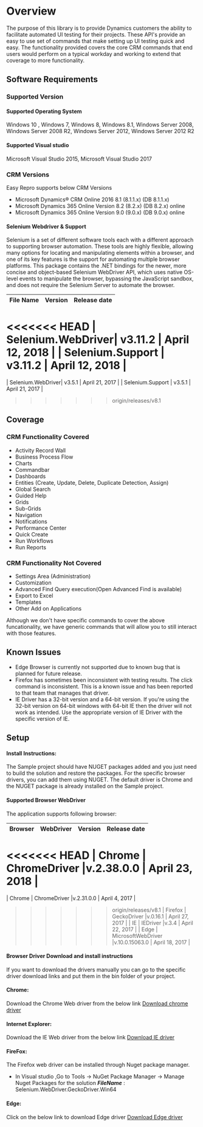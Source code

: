 # Overview #
The purpose of this library is to provide Dynamics customers the ability to facilitate automated UI testing for their projects. These API's provide an easy to use set of commands that make setting up UI testing quick and easy. The functionality provided covers the core CRM commands that end users would perform on a typical workday and working to extend that coverage to more functionality.

## Software Requirements
### Supported Version
#### Supported Operating System
Windows 10 , Windows 7, Windows 8, Windows 8.1, Windows Server 2008, Windows Server 2008 R2, Windows Server 2012, Windows Server 2012 R2  
#### Supported Visual studio 
Microsoft Visual Studio 2015, Microsoft Visual Studio 2017

### CRM Versions
Easy Repro supports below CRM Versions	
- Microsoft Dynamics® CRM Online 2016 8.1 (8.1.1.x) (DB 8.1.1.x)
- Microsoft Dynamics 365 Online Version 8.2 (8.2.x) (DB 8.2.x) online
- Microsoft Dynamics 365 Online Version 9.0 (9.0.x) (DB 9.0.x) online

#### Selenium Webdriver & Support
Selenium is a set of different software tools each with a different approach to supporting browser automation. These tools are highly flexible, allowing many options for locating and manipulating elements within a browser, and one of its key features is the support for automating multiple browser platforms. This package contains the .NET bindings for the newer, more concise and object-based Selenium WebDriver API, which uses native OS-level events to manipulate the browser, bypassing the JavaScript sandbox, and does not require the Selenium Server to automate the browser.


| File Name         | Version | Release date   |
| ------------------|---------|----------------|
<<<<<<< HEAD
| Selenium.WebDriver| v3.11.2  | April 12, 2018 |
| Selenium.Support  | v3.11.2  | April 12, 2018 |
=======
| Selenium.WebDriver| v3.5.1  | April 21, 2017 |
| Selenium.Support  | v3.5.1  | April 21, 2017 |
>>>>>>> origin/releases/v8.1

## Coverage #
### CRM Functionality Covered
- Activity Record Wall
- Business Process Flow
- Charts
- Commandbar
- Dashboards
- Entities (Create, Update, Delete, Duplicate Detection, Assign)
- Global Search
- Guided Help
- Grids
- Sub-Grids
- Navigation
- Notifications
- Performance Center
- Quick Create
- Run Workflows
- Run Reports

### CRM Functionality Not Covered
- Settings Area  (Administration)
- Customization 
- Advanced Find Query execution(Open Advanced Find is available)
- Export to Excel
- Templates
- Other Add on Applications

Although we don't have specific commands to cover the above funcationality, we have generic commands that will allow you to still interact with those features. 

## Known Issues #
- Edge Browser is currently not supported due to known bug that is planned for future release.
- Firefox has sometimes been inconsistent with testing results.  The click command is inconsistent. This is a known issue and has been reported to that team that manages that driver. 
- IE Driver has a 32-bit version and a 64-bit version. If you're using the 32-bit version on 64-bit windows with 64-bit IE then the driver will not work as intended.  Use the appropriate version of IE Driver with the specific version of IE. 

## Setup #
#### Install Instructions:
The Sample project should have NUGET packages added and you just need to build the solution and restore the packages.  For the specific browser drivers, you can add them using NUGET. The default driver is Chrome and the NUGET package is already installed on the Sample project.   

#### Supported Browser WebDriver
 The application supports following browser:
  
| Browser    | WebDriver           | Version           | Release date      |
| -----------|-------------------- |-----------------  | --------------    |
<<<<<<< HEAD
| Chrome     | ChromeDriver        |v.2.38.0.0         |  April 23, 2018    |
=======
| Chrome     | ChromeDriver        |v.2.31.0.0         |  April 4, 2017    |
>>>>>>> origin/releases/v8.1
| Firefox    | GeckoDriver         |v.0.16.1           |  April 27, 2017   |
| IE         | IEDriver            |v.3.4              |  April 22, 2017   |
| Edge       | MicrosoftWebDriver  |v.10.0.15063.0     |  April 18, 2017   |

#### Browser Driver Download and install instructions
If you want to download the drivers manually you can go to the specific driver download links and put them in the bin folder of your project. 

#### Chrome:
Download the Chrome Web driver from the below link
[Download chrome driver](https://sites.google.com/a/chromium.org/chromedriver/downloads)
#### Internet Explorer:
Download the IE Web driver from the below link
[Download IE driver](http://selenium-release.storage.googleapis.com/3.4/IEDriverServer_x64_3.4.0.zip) 
#### FireFox:
The Firefox web driver can be installed through Nuget package manager.
- In Visual studio ,Go to Tools -> NuGet Package Manager -> Manage Nuget Packages for the solution
***FileName*** : Selenium.WebDriver.GeckoDriver.Win64
#### Edge:
Click on the below link to download Edge driver
[Download Edge driver](https://www.microsoft.com/en-us/download/details.aspx?id=48212)
